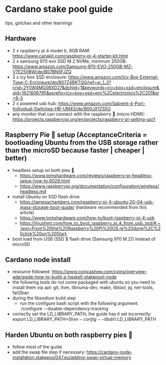 # Cardano stake pool guide
tips, gotchas and other learnings

## Hardware
* 2 x raspberry pi 4 model b, 8GB RAM: https://www.canakit.com/raspberry-pi-4-starter-kit.html
* 2 x samsung 970 evo SSD M.2 NVMe, minimum 250GB: https://www.amazon.com/Samsung-970-EVO-250GB-MZ-V7E250BW/dp/B07BN5FJZQ
* 2 x icy box SSD enclosure: https://www.amazon.com/Icy-Box-External-Type-C-Enclosure/dp/B07Z4BKTQG/ref=sr_1_3?crid=2Y0W4MG08XD27&dchild=1&keywords=icy+box+ssd+enclosure&qid=1621606795&sprefix=icy+box+ssd+enc%2Celectronics%2C201&sr=8-3
* 2 x powered usb hub: https://www.amazon.com/Sabrent-4-Port-Individual-Switches-HB-UM43/dp/B00JX1ZS5O
* any monitor that can connect with the raspberry 🥮 (micro HDMI): https://projects.raspberrypi.org/en/projects/raspberry-pi-setting-up/1

## Raspberry Pie 🥮 setup (AcceptanceCriteria = bootloading Ubuntu from the USB storage rather than the microSD because faster | cheaper | better)
- headless setup on both pies 🥮
  - https://www.tomshardware.com/reviews/raspberry-pi-headless-setup-how-to,6028.html
  - https://www.raspberrypi.org/documentation/configuration/wireless/headless.md
- install Ubuntu on SSD flash drive
  - https://jamesachambers.com/raspberry-pi-4-ubuntu-20-04-usb-mass-storage-boot-guide/ (hardware recommended from this article)
  - https://www.tomshardware.com/how-to/boot-raspberry-pi-4-usb
  - https://linuxhint.com/how_to_boot_raspberry_pi_4_from_usb_ssd/#:~:text=From%20the%20Raspberry%20Pi%20OS,re%20done%2C%20click%20on%20Start. 
- boot load from USB (SSD $ flash drive (Samsung 970 M.2)) instead of microSD


## Cardano node install
* resource followed: https://www.coincashew.com/coins/overview-ada/guide-how-to-build-a-haskell-stakepool-node
* the following tools do not come packaged with ubuntu so you need to install them via apt: git, llvm, libnuma-dev, make, libtool, jq, net-tools, fail2ban
* during the libsodium build step
  * run the configure bash script with the following argument: ./configure --disable-dependency-tracking
* correctly set the LD_LIBRARY_PATH, the guide has it set incorrectly: export LD_LIBRARY_PATH=$(llvm-config --libdir):$LD_LIBRARY_PATH

## Harden Ubuntu on both raspberry pies 🥮
* follow most of the guide
* add the swap file step if necessary: https://cardano-node-installation.stakepool247.eu/adding-swap-virtual-memory

